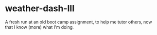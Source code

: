 # weather-dash-III
A fresh run at an old boot camp assignment, to help me tutor others, now that I know (more) what I'm doing.
